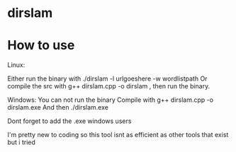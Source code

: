 # dirslam

# How to use

Linux: 

Either run the binary with ./dirslam -l urlgoeshere -w wordlistpath
Or compile the src with g++ dirslam.cpp -o dirslam , then run the binary.

Windows: 
You can not run the binary
Compile with g++ dirslam.cpp -o dirslam.exe
And then ./dirslam.exe

Dont forget to add the .exe windows users

I'm pretty new to coding so this tool isnt as efficient as other tools that exist but i tried
